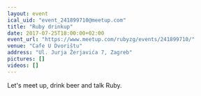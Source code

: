```yaml
---
layout: event
ical_uid: "event_241899710@meetup.com"
title: "Ruby drinkup"
date: 2017-07-25T18:00:00+02:00
event_url: "https://www.meetup.com/rubyzg/events/241899710/"
venue: "Cafe U Dvorištu"
address: "Ul. Jurja Žerjavića 7, Zagreb"
pictures: []
videos: []
---
```


Let's meet up, drink beer and talk Ruby.